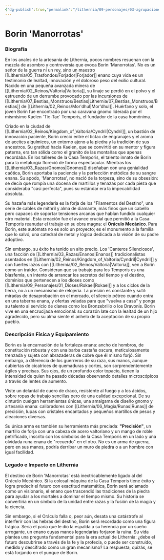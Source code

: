 ```yaml
---
{"dg-publish":true,"permalink":"/lithernia/09-personajes/03-agrupaciones/casa-temporis/borin-manorrotas/","tags":["[lithernia","personaje","Casa Temporis","enano","Forjador"]}
---
```


# Borin 'Manorrotas'

### Biografía

En los anales de la artesanía de Lithernia, pocos nombres resuenan con la mezcla de asombro y controversia que evoca Borin 'Manorrotas'. No es un señor de la guerra ni un rey, sino un maestro [[Lithernia/05_Trasfondos/Forjador\|Forjador]] enano cuya vida es un testimonio de lealtad, innovación y el doloroso peso del exilio cultural. Nacido en una pequeña avanzada minera de [[Lithernia/02_Reinos/Valtoria\|Valtoria]], su linaje se perdió en el polvo y el estruendo de un derrumbe provocado por las incursiones de [[Lithernia/07_Bestias_Monstruos/Bestias\|Lithernia/07_Bestias_Monstruos/Bestias]] de [[Lithernia/02_Reinos/Mor'dhul\|Mor'dhul]]. Huérfano y solo, el joven Borin fue encontrado por una caravana gnomo liderada por el mismísimo Kaelen 'Tic-Tac' Temporis, el fundador de la casa homónima.

Criado en la ciudad de [[Lithernia/02_Reinos/Kingdom_of_Valtoria/Cyndril\|Cyndril]], un bastión de innovación paciente, Borin creció entre el tictac de engranajes y el aroma de aceites alquímicos, un entorno ajeno a la piedra y la tradición de sus ancestros. Su gratitud hacia Kaelen, que se convirtió en su mentor y figura paterna, era tan sólida como el granito de las montañas que apenas recordaba. En los talleres de la Casa Temporis, el talento innato de Borin para la metalurgia floreció de forma espectacular. Mientras los [[Lithernia/03_Razas/Gnomos\|Gnomos]] diseñaban con una genialidad caótica, Borin aportaba la paciencia y la perfección metódica de su sangre enana. Su apodo, 'Manorrotas', no nació de la torpeza, sino de su obsesión: se decía que rompía una docena de martillos y tenazas por cada pieza que consideraba "casi perfecta", pues su estándar era la impecabilidad absoluta.

Su hazaña más legendaria es la forja de los "Filamentos del Destino", una serie de cables de mithril y alma de diamante, más finos que un cabello pero capaces de soportar tensiones arcanas que habían fundido cualquier otro material. Esta creación fue el avance crucial que permitió a la Casa Temporis reanudar el trabajo en su obra magna: el **Oráculo Mecánico**. Para Borin, este autómata no es solo un proyecto; es el monumento a la familia que lo salvó, una catedral de metal y lógica dedicada a la visión de su padre adoptivo.

Sin embargo, su éxito ha tenido un alto precio. Los 'Canteros Silenciosos', una facción de [[Lithernia/03_Razas/Enanos\|Enanos]] tradicionalistas asentados en [[Lithernia/02_Reinos/Kingdom_of_Valtoria/Cyndril\|Cyndril]] y con fuertes lazos con [[Lithernia/02_Reinos/Valtoria\|Valtoria]], ven a Borin como un traidor. Consideran que su trabajo para los Temporis es una blasfemia, un intento de arrancar los secretos del tiempo y el destino, dominios que pertenecen a los dioses como [[Lithernia/09_Personajes/01_Dioses/Rokael\|Rokael]] y a los ciclos de la tierra, no a un mecanismo de relojería. La presión es constante y sutil: miradas de desaprobación en el mercado, el silencio pétreo cuando entra en una taberna enana, y ofertas veladas para que "vuelva a casa" y ponga su talento al servicio de clanes como los Bronzebrillo o los Dravonis. Borin vive en una encrucijada emocional: su corazón late con la lealtad de un hijo agradecido, pero su alma siente el anhelo de la aceptación de su propio pueblo.

### Descripción Física y Equipamiento

Borin es la encarnación de la fortaleza enana: ancho de hombros, de constitución robusta y con una barba castaña oscura, meticulosamente trenzada y sujeta con abrazaderas de cobre que él mismo forjó. Sin embargo, a diferencia de los guerreros de su raza, sus manos, aunque cubiertas de cicatrices de quemaduras y cortes, son sorprendentemente ágiles y precisas. Sus ojos, de un profundo color topacio, tienen la intensidad de quien ha pasado décadas observando detalles microscópicos a través de lentes de aumento.

Viste un delantal de cuero de draco, resistente al fuego y a los ácidos, sobre ropas de trabajo sencillas pero de una calidad excepcional. De su cinturón cuelgan herramientas únicas, una amalgama de diseño gnomo y artesanía enana: calibradores con [[Lithernia/06_Magia/Runas\|Runas]] de precisión, lupas con cristales encantados y pequeños martillos de pesos y aleaciones diversas.

Su única arma es también su herramienta más preciada: **"Precisión"**, un martillo de forja con una cabeza de acero valtoriano y un mango de roble petrificado, inscrito con los símbolos de la Casa Temporis en un lado y una olvidada runa enana de "recuerdo" en el otro. No es un arma de guerra, pero en sus manos, podría derribar un muro de piedra o a un hombre con igual facilidad.

### Legado e Impacto en Lithernia

El destino de Borin 'Manorrotas' está inextricablemente ligado al del Oráculo Mecánico. Si la colosal máquina de la Casa Temporis tiene éxito y logra predecir el futuro con exactitud matemática, Borin será aclamado como un visionario, el enano que trascendió las tradiciones de la piedra para ayudar a los mortales a dominar el tiempo mismo. Su historia se convertiría en un símbolo de la unidad entre razas y la fusión de la magia y la ciencia.

Sin embargo, si el Oráculo falla o, peor aún, desata una catástrofe al interferir con las hebras del destino, Borin será recordado como una figura trágica. Sería el paria que le dio la espalda a su herencia por un sueño arrogante, un enano cuyas manos legendarias forjaron la ruina. Su vida plantea una pregunta fundamental para la era actual de Lithernia: ¿debe el futuro descubrirse a través de la fe y la profecía, o puede ser construido, medido y descifrado como un gran mecanismo? La respuesta, quizás, se está forjando en el yunque de Borin.
